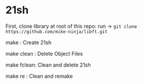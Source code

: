 # 21sh

First, clone library at root of this repo: run -> ``git clone https://github.com/mike-ninja/libft.git``

make : Create 21sh

make clean : Delete Object Files

make fclean: Clean and delete 21sh

make re : Clean and remake
